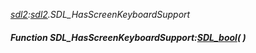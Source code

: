_[sdl2](../../modules/sdl2/sdl2-module.md):[sdl2](../../modules/sdl2/sdl2-module.md).SDL\_HasScreenKeyboardSupport_
##### Function SDL\_HasScreenKeyboardSupport:[SDL_bool](../../modules/sdl2/sdl2-sdl_bool.md)(  )
